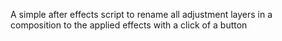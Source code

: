 A simple after effects script to rename all adjustment layers in a composition to the applied effects with a click of a button
